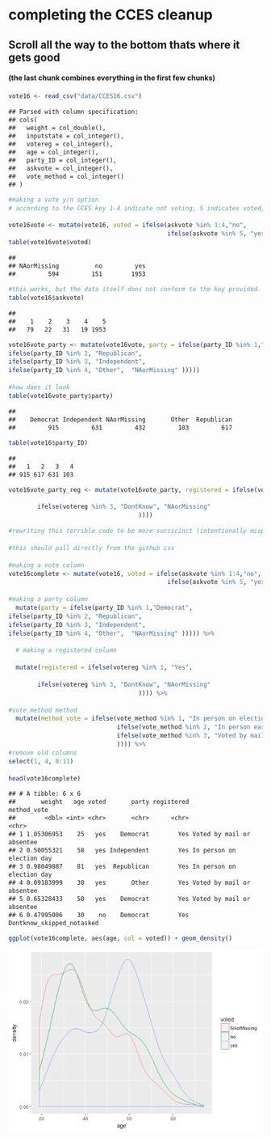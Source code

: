 completing the CCES cleanup
================

Scroll all the way to the bottom thats where it gets good
---------------------------------------------------------

#### (the last chunk combines everything in the first few chunks)

``` r
vote16 <- read_csv("data/CCES16.csv")
```

    ## Parsed with column specification:
    ## cols(
    ##   weight = col_double(),
    ##   inputstate = col_integer(),
    ##   votereg = col_integer(),
    ##   age = col_integer(),
    ##   party_ID = col_integer(),
    ##   askvote = col_integer(),
    ##   vote_method = col_integer()
    ## )

``` r
#making a vote y/n option
# according to the CCES key 1-4 indicate not voting, 5 indicates voted, 8&9 indicate skipped and not asked

vote16vote <- mutate(vote16, voted = ifelse(askvote %in% 1:4,"no",
                                            ifelse(askvote %in% 5, "yes",  "NAorMissing" )))
table(vote16vote$voted)
```

    ## 
    ## NAorMissing          no         yes 
    ##         594         151        1953

``` r
#this works, but the data itself does not conform to the key provided. There is supposed to be an 8 for Skipped and a 9 for Not Asked but the dataframe has NAs instead. In fact there are no 8s or 9s in the set
table(vote16$askvote)
```

    ## 
    ##    1    2    3    4    5 
    ##   79   22   31   19 1953

``` r
vote16vote_party <- mutate(vote16vote, party = ifelse(party_ID %in% 1,"Democrat",
ifelse(party_ID %in% 2, "Republican", 
ifelse(party_ID %in% 3, "Independent",
ifelse(party_ID %in% 4, "Other",  "NAorMissing" )))))

#how does it look
table(vote16vote_party$party)
```

    ## 
    ##    Democrat Independent NAorMissing       Other  Republican 
    ##         915         631         432         103         617

``` r
table(vote16$party_ID)
```

    ## 
    ##   1   2   3   4 
    ## 915 617 631 103

``` r
vote16vote_party_reg <- mutate(vote16vote_party, registered = ifelse(votereg %in% 1, "Yes", 
                                                                           ifelse(votereg %in% 2, "No", 
        ifelse(votereg %in% 3, "DontKnow", "NAorMissing"
                                    ))))
```

``` r
#rewriting this terrible code to be more succicinct (intentionally mispelled thats the joke)

#this should pull directly from the github csv

#making a vote column
vote16complete <- mutate(vote16, voted = ifelse(askvote %in% 1:4,"no",
                                            ifelse(askvote %in% 5, "yes",  "NAorMissing" ))) %>%
  
#making a party column
  mutate(party = ifelse(party_ID %in% 1,"Democrat",
ifelse(party_ID %in% 2, "Republican", 
ifelse(party_ID %in% 3, "Independent",
ifelse(party_ID %in% 4, "Other",  "NAorMissing" ))))) %>%

  # making a registered column

  mutate(registered = ifelse(votereg %in% 1, "Yes", 
                                                                           ifelse(votereg %in% 2, "No", 
        ifelse(votereg %in% 3, "DontKnow", "NAorMissing"
                                    )))) %>%
  
#vote method method
  mutate(method_vote = ifelse(vote_method %in% 1, "In person on election day", 
                              ifelse(vote_method %in% 2, "In person early", 
                              ifelse(vote_method %in% 3, "Voted by mail or absentee", "Dontknow_skipped_notasked"
                              )))) %>%
#remove old columns
select(1, 4, 8:11)

head(vote16complete)
```

    ## # A tibble: 6 x 6
    ##       weight   age voted       party registered               method_vote
    ##        <dbl> <int> <chr>       <chr>      <chr>                     <chr>
    ## 1 1.05306953    25   yes    Democrat        Yes Voted by mail or absentee
    ## 2 0.50055321    58   yes Independent        Yes In person on election day
    ## 3 0.98049887    81   yes  Republican        Yes In person on election day
    ## 4 0.09183999    30   yes       Other        Yes Voted by mail or absentee
    ## 5 0.65328433    50   yes    Democrat        Yes Voted by mail or absentee
    ## 6 0.47995006    30    no    Democrat        Yes Dontknow_skipped_notasked

``` r
ggplot(vote16complete, aes(age, col = voted)) + geom_density()
```

![](CCES_did_u_vote_files/figure-markdown_github-ascii_identifiers/unnamed-chunk-5-1.png)
